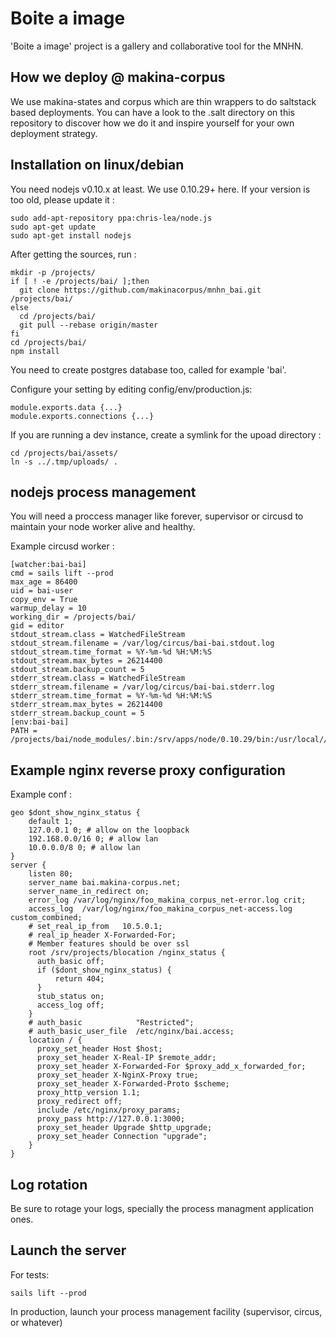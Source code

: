 Boite a image
=============

'Boite a image' project is a gallery and collaborative tool for the MNHN.


How we deploy @ makina-corpus
------------------------------

We use makina-states and corpus which are thin wrappers to do saltstack based deployments.
You can have a look to the .salt directory on this repository to discover how we do it and inspire yourself for your own deployment strategy.

Installation on linux/debian
----------------------------------

You need nodejs v0.10.x at least.
We use 0.10.29+ here.
If your version is too old, please update it :

    sudo add-apt-repository ppa:chris-lea/node.js
    sudo apt-get update
    sudo apt-get install nodejs

After getting the sources, run :

    mkdir -p /projects/
    if [ ! -e /projects/bai/ ];then
      git clone https://github.com/makinacorpus/mnhn_bai.git /projects/bai/
    else
      cd /projects/bai/
      git pull --rebase origin/master
    fi
    cd /projects/bai/
    npm install

You need to create postgres database too, called for example 'bai'.

Configure your setting by editing config/env/production.js:

    module.exports.data {...}
    module.exports.connections {...}

If you are running a dev instance, create a symlink for the upoad directory :

    cd /projects/bai/assets/
    ln -s ../.tmp/uploads/ .

nodejs process management
--------------------------
You will need a proccess manager like forever, supervisor or circusd to maintain your node worker alive and healthy.

Example circusd worker :

    [watcher:bai-bai]
    cmd = sails lift --prod
    max_age = 86400
    uid = bai-user
    copy_env = True
    warmup_delay = 10
    working_dir = /projects/bai/
    gid = editor
    stdout_stream.class = WatchedFileStream
    stdout_stream.filename = /var/log/circus/bai-bai.stdout.log
    stdout_stream.time_format = %Y-%m-%d %H:%M:%S
    stdout_stream.max_bytes = 26214400
    stdout_stream.backup_count = 5
    stderr_stream.class = WatchedFileStream
    stderr_stream.filename = /var/log/circus/bai-bai.stderr.log
    stderr_stream.time_format = %Y-%m-%d %H:%M:%S
    stderr_stream.max_bytes = 26214400
    stderr_stream.backup_count = 5
    [env:bai-bai]
    PATH = /projects/bai/node_modules/.bin:/srv/apps/node/0.10.29/bin:/usr/local//sbin:/usr/local/bin:/usr/sbin:/usr/bin:/sbin:/bin:/usr/games:/usr/local/games

Example nginx reverse proxy configuration
-------------------------------------------
Example conf :

    geo $dont_show_nginx_status {
        default 1;
        127.0.0.1 0; # allow on the loopback
        192.168.0.0/16 0; # allow lan
        10.0.0.0/8 0; # allow lan
    }
    server {
        listen 80;
        server_name bai.makina-corpus.net;
        server_name_in_redirect on;
        error_log /var/log/nginx/foo_makina_corpus_net-error.log crit;
        access_log  /var/log/nginx/foo_makina_corpus_net-access.log custom_combined;
        # set_real_ip_from   10.5.0.1;
        # real_ip_header X-Forwarded-For;
        # Member features should be over ssl
        root /srv/projects/blocation /nginx_status {
          auth_basic off;
          if ($dont_show_nginx_status) {
              return 404;
          }
          stub_status on;
          access_log off;
        }
        # auth_basic            "Restricted";
        # auth_basic_user_file  /etc/nginx/bai.access;
        location / {
          proxy_set_header Host $host;
          proxy_set_header X-Real-IP $remote_addr;
          proxy_set_header X-Forwarded-For $proxy_add_x_forwarded_for;
          proxy_set_header X-NginX-Proxy true;
          proxy_set_header X-Forwarded-Proto $scheme;
          proxy_http_version 1.1;
          proxy_redirect off;
          include /etc/nginx/proxy_params;
          proxy_pass http://127.0.0.1:3000;
          proxy_set_header Upgrade $http_upgrade;
          proxy_set_header Connection "upgrade";
        }
    }

Log rotation
------------
Be sure to rotage your logs, specially the process managment application ones.

Launch the server
-----------------
For tests:

    sails lift --prod

In production, launch your process management facility (supervisor, circus, or whatever)
